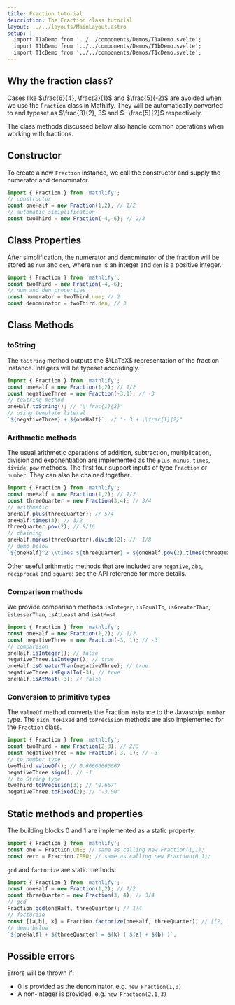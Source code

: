 ```yaml
---
title: Fraction tutorial
description: The Fraction class tutorial
layout: ../../layouts/MainLayout.astro
setup: |
  import T1aDemo from '../../components/Demos/T1aDemo.svelte';
  import T1bDemo from '../../components/Demos/T1bDemo.svelte';
  import T1cDemo from '../../components/Demos/T1cDemo.svelte';
---
```


## Why the fraction class?

Cases like $\frac{6}{4}, \frac{3}{1}$ and $\frac{5}{-2}$ are avoided when we use
the `Fraction` class in Mathlify. They will be automatically converted to and typeset as
$\frac{3}{2}, 3$ and $- \frac{5}{2}$ respectively.

The class methods discussed below also handle common operations when working
with fractions.

## Constructor

To create a new `Fraction` instance, we call the constructor and
supply the numerator and denominator.

```js
import { Fraction } from 'mathlify';
// constructor
const oneHalf = new Fraction(1,2); // 1/2 
// automatic simiplification
const twoThird = new Fraction(-4,-6); // 2/3
```

## Class Properties

After simplification, the numerator and denominator of the fraction will be stored as
`num` and `den`, where `num` is an integer and `den` is a positive integer.

```js
import { Fraction } from 'mathlify';
const twoThird = new Fraction(-4,-6);
// num and den properties
const numerator = twoThird.num; // 2
const denominator = twoThird.den; // 3
```

## Class Methods

### toString

The `toString` method outputs the $\LaTeX$ representation of the fraction instance.
Integers will be typeset accordingly.

```js
import { Fraction } from 'mathlify';
const oneHalf = new Fraction(1,2); // 1/2 
const negativeThree = new Fraction(-3,1); // -3
// toString method
oneHalf.toString(); // "\\frac{1}{2}"
// using template literal
`${negativeThree} + ${oneHalf}`; // "- 3 + \\frac{1}{2}"
```

<!-- markdownlint-disable -->
<T1aDemo />
<!-- markdownlint-enable -->

### Arithmetic methods

The usual arithmetic operations of addition, subtraction, multiplication, division
and exponentiation are implemented as the `plus`, `minus`, `times`, `divide`, `pow`
methods. The first four support inputs of type `Fraction` or `number`. They can
also be chained together.

```js
import { Fraction } from 'mathlify';
const oneHalf = new Fraction(1,2); // 1/2 
const threeQuarter = new Fraction(3,4); // 3/4
// arithmetic
oneHalf.plus(threeQuarter); // 5/4
oneHalf.times(3); // 3/2
threeQuarter.pow(2); // 9/16
// chaining
oneHalf.minus(threeQuarter).divide(2); // -1/8
// demo below
`${oneHalf}^2 \\times ${threeQuarter} = ${oneHalf.pow(2).times(threeQuarter)}`;
```

<!-- markdownlint-disable -->
<T1bDemo />
<!-- markdownlint-enable -->

Other useful arithmetic methods that are included are `negative`, `abs`, `reciprocal`
and `square`: see the API reference for more details.

### Comparison methods

We provide comparison methods `isInteger`, `isEqualTo`, `isGreaterThan`,
`isLesserThan`, `isAtLeast` and `isAtMost`.

```js
import { Fraction } from 'mathlify';
const oneHalf = new Fraction(1,2); // 1/2 
const negativeThree = new Fraction(-3, 1); // -3
// comparison
oneHalf.isInteger(); // false
negativeThree.isInteger(); // true
oneHalf.isGreaterThan(negativeThree); // true
negativeThree.isEqualTo(-3); // true
oneHalf.isAtMost(-3); // false
```

### Conversion to primitive types

The `valueOf` method converts the Fraction instance to the Javascript `number`
type. The `sign`, `toFixed` and `toPrecision` methods are also implemented for
the `Fraction` class.

```js
import { Fraction } from 'mathlify';
const twoThird = new Fraction(2,3); // 2/3
const negativeThree = new Fraction(-3, 1); // -3
// to number type
twoThird.valueOf(); // 0.66666666667
negativeThree.sign(); // -1
// to String type
twoThird.toPrecision(3); // "0.667"
negativeThree.toFixed(2); // "-3.00"
```

## Static methods and properties

The building blocks $0$ and $1$ are implemented as a static property.

```js
import { Fraction } from 'mathlify';
const one = Fraction.ONE; // same as calling new Fraction(1,1);
const zero = Fraction.ZERO; // same as calling new Fraction(0,1);
```

`gcd` and `factorize` are static methods:

```js
import { Fraction } from 'mathlify';
const oneHalf = new Fraction(1,2); // 1/2
const threeQuarter = new Fraction(3, 4); // 3/4
// gcd
Fraction.gcd(oneHalf, threeQuarter); // 1/4
// factorize
const [[a,b], k] = Fraction.factorize(oneHalf, threeQuarter); // [[2, 3], 1/4]
// demo below
`${oneHalf} + ${threeQuarter} = ${k} ( ${a} + ${b} )`;
```

<!-- markdownlint-disable -->
<T1cDemo />
<!-- markdownlint-enable -->

## Possible errors

Errors will be thrown if:

- 0 is provided as the denominator, e.g. `new Fraction(1,0)`
- A non-integer is provided, e.g. `new Fraction(2.1,3)`

